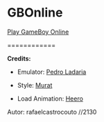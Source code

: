 # GBOnline

[Play GameBoy Online](https://rafaelcastrocouto.github.io/gbonline/ "Play")

============

  **Credits:**
  
 * Emulator: [Pedro Ladaria](http://www.codebase.es/jsgb/)
  
 * Style: [Murat](http://codepen.io/AntonEssenetial/details/trlfu)
  
 * Load Animation: [Heero](http://codepen.io/heero/details/wylhv)

Autor: rafaelcastrocouto
//2130

